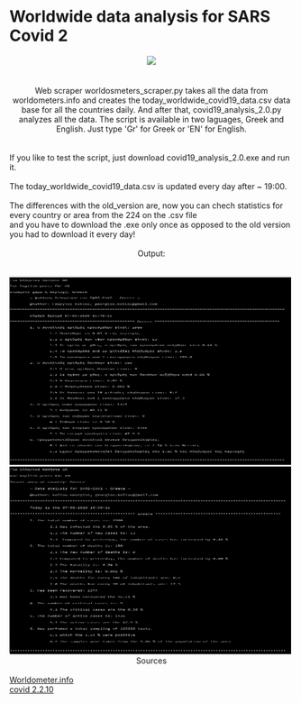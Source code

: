 <!DOCTYPE HTML>
<html>
  <body>
  <head>
    <h1>Worldwide data analysis for SARS Covid 2</h1>
  <center><i><img src="https://www.python.org/static/apple-touch-icon-72x72-precomposed.png"></i></center>
  </head>
  <br>
  <br>
  <body>
  <center>Web scraper worldosmeters_scraper.py takes all the data from worldometers.info and creates the today_worldwide_covid19_data.csv data base for all the countries daily. And after that, covid19_analysis_2.0.py analyzes all the data.
    The script is available in two laguages, Greek and English. Just type 'Gr' for Greek or 'EN' for English.
    </center>
    <br>
    <br>
    If you like to test the script, just download covid19_analysis_2.0.exe and run it.
    <br>
    <br>
    The today_worldwide_covid19_data.csv is updated every day after ~ 19:00.
    <br>
    <br>
    The differences with the old_version are, now you can chech statistics for every country or area from the 224 on the .csv file
    <br>
    and you have to download the .exe only once as opposed to the old version you had to download it every day!
    <br>
    <br>
    <center>Output:</center>
    <br>
    <br>
    <img src="https://github.com/AlanTurist/covid19_worldometers_scraping_and_analysis/blob/master/images/1.jpg" " width="500"    height="333">
    <br>
    <img src="https://github.com/AlanTurist/covid19_worldometers_scraping_and_analysis/blob/master/images/2.jpg" " width="500" height="333">
   
   <center>Sources</center>
   <br>
       <a href="https://www.worldometers.info/coronavirus/" target="_blank">Worldometer.info</a>
   <br>
   <a href="https://pypi.org/project/covid/" target="_blank">covid 2.2.10</a>
   </body>
  </html>

